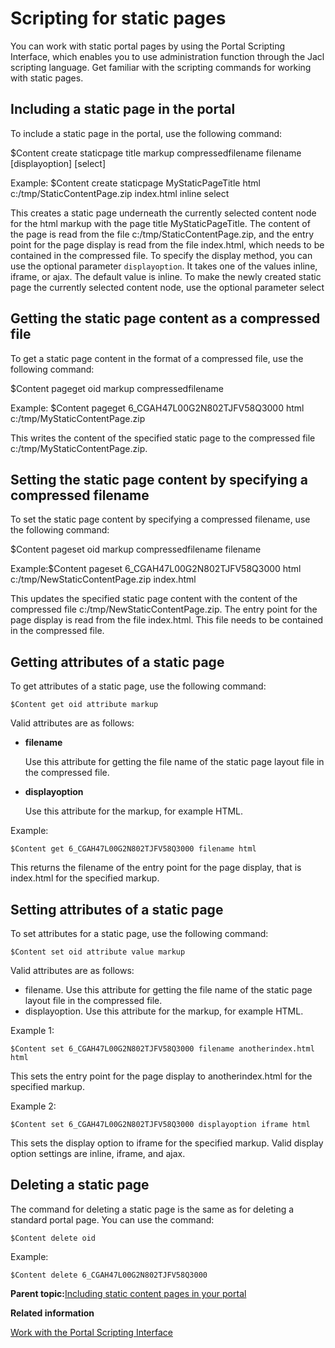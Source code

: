 # Scripting for static pages

You can work with static portal pages by using the Portal Scripting Interface, which enables you to use administration function through the Jacl scripting language. Get familiar with the scripting commands for working with static pages.

## Including a static page in the portal

To include a static page in the portal, use the following command:

$Content create staticpage title markup compressedfilename filename \[displayoption\] \[select\]

Example: $Content create staticpage MyStaticPageTitle html c:/tmp/StaticContentPage.zip index.html inline select

This creates a static page underneath the currently selected content node for the html markup with the page title MyStaticPageTitle. The content of the page is read from the file c:/tmp/StaticContentPage.zip, and the entry point for the page display is read from the file index.html, which needs to be contained in the compressed file. To specify the display method, you can use the optional parameter `displayoption`. It takes one of the values inline, iframe, or ajax. The default value is inline. To make the newly created static page the currently selected content node, use the optional parameter select

## Getting the static page content as a compressed file

To get a static page content in the format of a compressed file, use the following command:

$Content pageget oid markup compressedfilename

Example: $Content pageget 6\_CGAH47L00G2N802TJFV58Q3000 html c:/tmp/MyStaticContentPage.zip

This writes the content of the specified static page to the compressed file c:/tmp/MyStaticContentPage.zip.

## Setting the static page content by specifying a compressed filename

To set the static page content by specifying a compressed filename, use the following command:

$Content pageset oid markup compressedfilename filename

Example:$Content pageset 6\_CGAH47L00G2N802TJFV58Q3000 html c:/tmp/NewStaticContentPage.zip index.html

This updates the specified static page content with the content of the compressed file c:/tmp/NewStaticContentPage.zip. The entry point for the page display is read from the file index.html. This file needs to be contained in the compressed file.

## Getting attributes of a static page

To get attributes of a static page, use the following command:

```
$Content get oid attribute markup
```

Valid attributes are as follows:

-   **filename**

    Use this attribute for getting the file name of the static page layout file in the compressed file.

-   **displayoption**

    Use this attribute for the markup, for example HTML.


Example:

```
$Content get 6_CGAH47L00G2N802TJFV58Q3000 filename html
```

This returns the filename of the entry point for the page display, that is index.html for the specified markup.

## Setting attributes of a static page

To set attributes for a static page, use the following command:

```
$Content set oid attribute value markup
```

Valid attributes are as follows:

-   filename. Use this attribute for getting the file name of the static page layout file in the compressed file.
-   displayoption. Use this attribute for the markup, for example HTML.

Example 1:

```
$Content set 6_CGAH47L00G2N802TJFV58Q3000 filename anotherindex.html html
```

This sets the entry point for the page display to anotherindex.html for the specified markup.

Example 2:

```
$Content set 6_CGAH47L00G2N802TJFV58Q3000 displayoption iframe html
```

This sets the display option to iframe for the specified markup. Valid display option settings are inline, iframe, and ajax.

## Deleting a static page

The command for deleting a static page is the same as for deleting a standard portal page. You can use the command:

```
$Content delete oid
```

Example:

```
$Content delete 6_CGAH47L00G2N802TJFV58Q3000
```

**Parent topic:**[Including static content pages in your portal](../admin-system/spa_include_page.md)

**Related information**  


[Work with the Portal Scripting Interface](../admin-system/adpsitsk.md)

